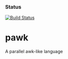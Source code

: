 ### Status
[![Build Status](https://travis-ci.com/gthd/pawk.svg?branch=dev)](https://travis-ci.com/gthd/pawk?branch=dev)

# pawk
A parallel awk-like language

